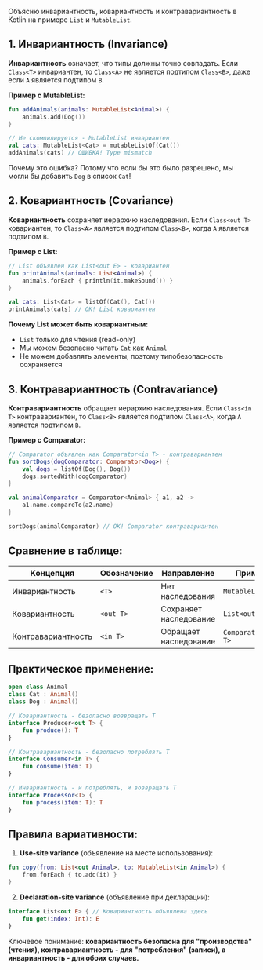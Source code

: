 Объясню инвариантность, ковариантность и контравариантность в Kotlin на примере `List` и `MutableList`.

## 1. Инвариантность (Invariance)

**Инвариантность** означает, что типы должны точно совпадать. Если `Class<T>` инвариантен, то `Class<A>` не является подтипом `Class<B>`, даже если `A` является подтипом `B`.

**Пример с MutableList:**
```kotlin
fun addAnimals(animals: MutableList<Animal>) {
    animals.add(Dog())
}

// Не скомпилируется - MutableList инвариантен
val cats: MutableList<Cat> = mutableListOf(Cat())
addAnimals(cats) // ОШИБКА! Type mismatch
```

Почему это ошибка? Потому что если бы это было разрешено, мы могли бы добавить `Dog` в список `Cat`!

## 2. Ковариантность (Covariance)

**Ковариантность** сохраняет иерархию наследования. Если `Class<out T>` ковариантен, то `Class<A>` является подтипом `Class<B>`, когда `A` является подтипом `B`.

**Пример с List:**
```kotlin
// List объявлен как List<out E> - ковариантен
fun printAnimals(animals: List<Animal>) {
    animals.forEach { println(it.makeSound()) }
}

val cats: List<Cat> = listOf(Cat(), Cat())
printAnimals(cats) // OK! List ковариантен
```

**Почему List может быть ковариантным:**
- `List` только для чтения (read-only)
- Мы можем безопасно читать `Cat` как `Animal`
- Не можем добавлять элементы, поэтому типобезопасность сохраняется

## 3. Контравариантность (Contravariance)

**Контравариантность** обращает иерархию наследования. Если `Class<in T>` контравариантен, то `Class<B>` является подтипом `Class<A>`, когда `A` является подтипом `B`.

**Пример с Comparator:**
```kotlin
// Comparator объявлен как Comparator<in T> - контравариантен
fun sortDogs(dogComparator: Comparator<Dog>) {
    val dogs = listOf(Dog(), Dog())
    dogs.sortedWith(dogComparator)
}

val animalComparator = Comparator<Animal> { a1, a2 -> 
    a1.name.compareTo(a2.name)
}

sortDogs(animalComparator) // OK! Comparator контравариантен
```

## Сравнение в таблице:

| Концепция | Обозначение | Направление | Пример |
|-----------|-------------|-------------|---------|
| Инвариантность | `<T>` | Нет наследования | `MutableList<T>` |
| Ковариантность | `<out T>` | Сохраняет наследование | `List<out T>` |
| Контравариантность | `<in T>` | Обращает наследование | `Comparator<in T>` |

## Практическое применение:

```kotlin
open class Animal
class Cat : Animal()
class Dog : Animal()

// Ковариантность - безопасно возвращать T
interface Producer<out T> {
    fun produce(): T
}

// Контравариантность - безопасно потреблять T
interface Consumer<in T> {
    fun consume(item: T)
}

// Инвариантность - и потреблять, и возвращать T
interface Processor<T> {
    fun process(item: T): T
}
```

## Правила вариативности:

1. **Use-site variance** (объявление на месте использования):
```kotlin
fun copy(from: List<out Animal>, to: MutableList<in Animal>) {
    from.forEach { to.add(it) }
}
```

2. **Declaration-site variance** (объявление при декларации):
```kotlin
interface List<out E> { // Ковариантность объявлена здесь
    fun get(index: Int): E
}
```

Ключевое понимание: **ковариантность безопасна для "производства" (чтения), контравариантность - для "потребления" (записи), а инвариантность - для обоих случаев.**